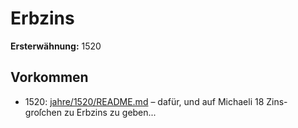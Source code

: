 # Erbzins

**Ersterwähnung:** 1520

## Vorkommen
- 1520: [jahre/1520/README.md](../jahre/1520/README.md) – dafür, und auf Michaeli 18 Zins-
groſchen zu Erbzins zu geben...
